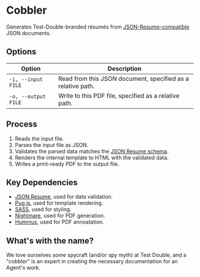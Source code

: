 # Cobbler

Generates Test-Double-branded résumés from [JSON-Resume-compatible][json-resume] JSON documents.

## Options

| Option | Description |
|---|---|
| `-i, --input FILE` | Read from this JSON document, specified as a relative path. |
| `-o, --output FILE` | Write to this PDF file, specified as a relative path. |

## Process

1. Reads the input file.
2. Parses the input file as JSON.
3. Validates the parsed data matches the [JSON Resume schema][json-resume-schema].
4. Renders the internal template to HTML with the validated data.
5. Writes a print-ready PDF to the output file.

## Key Dependencies

- [JSON Resume][json-resume-npm], used for data validation.
- [Pug.js][pug], used for template rendering.
- [SASS][sass], used for styling.
- [Nightmare][nightmare], used for PDF generation.
- [Hummus][hummus], used for PDF annoatation.

## What's with the name?

We love ourselves some spycraft (and/or spy myth) at Test Double, and a "cobbler" is an expert in creating the necessary documentation for an Agent's work.

[json-resume]: https://jsonresume.org/
[json-resume-schema]: https://jsonresume.org/schema/
[json-resume-npm]: https://www.npmjs.com/package/resume-schema
[pug]: https://pugjs.org/api/getting-started.html
[sass]: https://www.npmjs.com/package/node-sass
[nightmare]: http://www.nightmarejs.org/
[hummus]: https://www.npmjs.com/package/hummus
